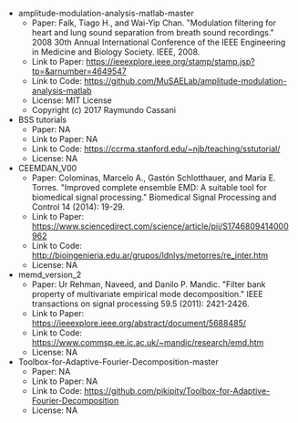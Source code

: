 - amplitude-modulation-analysis-matlab-master
  - Paper: Falk, Tiago H., and Wai-Yip Chan. "Modulation filtering for heart and lung sound separation from breath sound recordings." 2008 30th Annual International Conference of the IEEE Engineering in Medicine and Biology Society. IEEE, 2008.
  - Link to Paper: https://ieeexplore.ieee.org/stamp/stamp.jsp?tp=&arnumber=4649547 
  - Link to Code: https://github.com/MuSAELab/amplitude-modulation-analysis-matlab
  - License: MIT License
  - Copyright (c) 2017 Raymundo Cassani
- BSS tutorials
  - Paper: NA
  - Link to Paper: NA
  - Link to Code: https://ccrma.stanford.edu/~njb/teaching/sstutorial/
  - License: NA
- CEEMDAN_V00
  - Paper: Colominas, Marcelo A., Gastón Schlotthauer, and María E. Torres. "Improved complete ensemble EMD: A suitable tool for biomedical signal processing." Biomedical Signal Processing and Control 14 (2014): 19-29.
  - Link to Paper: https://www.sciencedirect.com/science/article/pii/S1746809414000962
  - Link to Code: http://bioingenieria.edu.ar/grupos/ldnlys/metorres/re_inter.htm
  - License: NA
- memd_version_2
  - Paper: Ur Rehman, Naveed, and Danilo P. Mandic. "Filter bank property of multivariate empirical mode decomposition." IEEE transactions on signal processing 59.5 (2011): 2421-2426.
  - Link to Paper: https://ieeexplore.ieee.org/abstract/document/5688485/
  - Link to Code: https://www.commsp.ee.ic.ac.uk/~mandic/research/emd.htm
  - License: NA
- Toolbox-for-Adaptive-Fourier-Decomposition-master 
  - Paper: NA
  - Link to Paper: NA
  - Link to Code: https://github.com/pikipity/Toolbox-for-Adaptive-Fourier-Decomposition
  - License: NA

